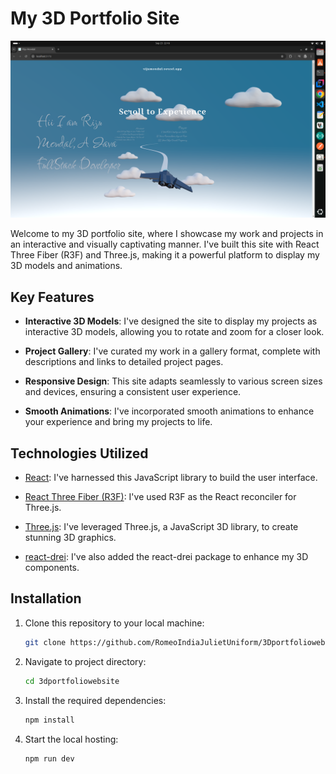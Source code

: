 # My 3D Portfolio Site

![Portfolio Site Screenshot](./public/Portfolio.png)

Welcome to my 3D portfolio site, where I showcase my work and projects in an interactive and visually captivating manner. I've built this site with React Three Fiber (R3F) and Three.js, making it a powerful platform to display my 3D models and animations.

## Key Features

- **Interactive 3D Models**: I've designed the site to display my projects as interactive 3D models, allowing you to rotate and zoom for a closer look.

- **Project Gallery**: I've curated my work in a gallery format, complete with descriptions and links to detailed project pages.

- **Responsive Design**: This site adapts seamlessly to various screen sizes and devices, ensuring a consistent user experience.

- **Smooth Animations**: I've incorporated smooth animations to enhance your experience and bring my projects to life.


## Technologies Utilized

- [React](https://reactjs.org/): I've harnessed this JavaScript library to build the user interface.

- [React Three Fiber (R3F)](https://github.com/pmndrs/react-three-fiber): I've used R3F as the React reconciler for Three.js.

- [Three.js](https://threejs.org/): I've leveraged Three.js, a JavaScript 3D library, to create stunning 3D graphics.

- [react-drei](https://www.npmjs.com/package/@react-three/drei): I've also added the react-drei package to enhance my 3D components.

## Installation

1. Clone this repository to your local machine:

   ```bash
   git clone https://github.com/RomeoIndiaJulietUniform/3Dportfoliowebsite-
   ```

2. Navigate to project directory:

    ```bash
    cd 3dportfoliowebsite
    ```

3. Install the required dependencies:

    
    ```bash
    npm install
    ```

4. Start the local hosting:

   
    ```bash
    npm run dev 
    ```
    
